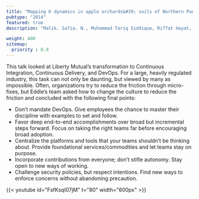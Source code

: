 ```yaml
---
title: "Mapping K dynamics in apple orchards&#39; soils of Northern Punjab, Pakistan. 2014. Soil Environ. 33(2): 103-109"
pubtype: "2014"
featured: true
description: "Malik. Safia. N., Muhammad Tariq Siddique, Riffat Hayat, Azeem Khalid, Khalid Mahmood Qureshi and Humair Ahmad."

weight: 400
sitemap:
  priority : 0.8
---
```




This talk looked at Liberty Mutual’s transformation to Continuous Integration, Continuous Delivery, and DevOps. For a large, heavily regulated industry, this task can not only be daunting, but viewed by many as impossible. Often, organizations try to reduce the friction through micro-fixes, but Eddie’s team asked how to change the culture to reduce the friction and concluded with the following final points:

- Don’t mandate DevOps. Give employees the chance to master their discipline with examples to set and follow.
- Favor deep end-to-end accomplishments over broad but incremental steps forward. Focus on taking the right teams far before encouraging broad adoption.
- Centralize the platforms and tools that your teams shouldn’t be thinking about. Provide foundational services/commodities and let teams stay on purpose.
- Incorporate contributions from everyone; don’t stifle autonomy. Stay open to new ways of working.
- Challenge security policies, but respect intentions. Find new ways to enforce concerns without abandoning precaution.

{{< youtube id="FsfKsqI07jM" t="80" width="600px" >}}
